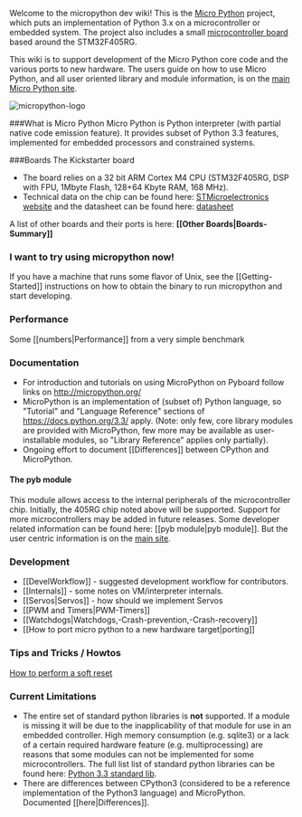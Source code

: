 Welcome to the micropython dev wiki!
This is the [Micro Python](http://micropython.org/) project, which puts an implementation of Python 3.x on a microcontroller or embedded system. The project also includes a small [microcontroller board](https://github.com/micropython/pyboard) based around the STM32F405RG.

This wiki is to support development of the Micro Python core code and the various ports to new hardware.
The users guide on how to use Micro Python, and all user oriented library and module information, is on the [main Micro Python site](http://micropython.org/).

![micropython-logo](https://avatars1.githubusercontent.com/u/6298560?s=140 '"micro" the project mascot')

###What is Micro Python
Micro Python is Python interpreter (with partial native code emission feature). It provides subset of Python 3.3 features, implemented for embedded processors and constrained systems.

###Boards
The Kickstarter board
* The board relies on a 32 bit ARM Cortex M4 CPU (STM32F405RG, DSP with FPU, 1Mbyte Flash, 128+64 Kbyte RAM, 168 MHz).
* Technical data on the chip can be found here: [STMicroelectronics website](http://www.st.com/web/catalog/mmc/FM141/SC1169/SS1577/LN1035/PF252144) and the datasheet can be found here: [datasheet](http://www.st.com/st-web-ui/static/active/en/resource/technical/document/datasheet/DM00037051.pdf)

A list of other boards and their ports is here: **[[Other Boards|Boards-Summary]]**

### I want to try using micropython now!
If you have a machine that runs some flavor of Unix, see the [[Getting-Started]] instructions on how to obtain the binary to run micropython and start developing.

### Performance
Some [[numbers|Performance]] from a very simple benchmark

### Documentation

* For introduction and tutorials on using MicroPython on Pyboard follow links on http://micropython.org/
* MicroPython is an implementation of (subset of) Python language, so "Tutorial" and "Language Reference" sections of https://docs.python.org/3.3/ apply. (Note: only few, core library modules are provided with MicroPython, few more may be available as user-installable modules, so "Library Reference" applies only partially).
* Ongoing effort to document [[Differences]] between CPython and MicroPython.

#### The pyb module
This module allows access to the internal peripherals of the microcontroller chip. Initially, the 405RG chip noted above will be supported. Support for more microcontrollers may be added in future releases.
Some developer related information can be found here: [[pyb module|pyb module]]. But the user centric information is on the [main site](http://micropython.org/).

### Development
* [[DevelWorkflow]] - suggested development workflow for contributors.
* [[Internals]] - some notes on VM/interpreter internals.
* [[Servos|Servos]] - how should we implement Servos
* [[PWM and Timers|PWM-Timers]]
* [[Watchdogs|Watchdogs,-Crash-prevention,-Crash-recovery]]
* [[How to port micro python to a new hardware target|porting]]

### Tips and Tricks / Howtos
[How to perform a soft reset](https://github.com/micropython/micropython/wiki/Soft-reset)

### Current Limitations
* The entire set of standard python libraries is **not** supported. If a module is missing it will be due to the inapplicability of that module for use in an embedded controller. High memory consumption (e.g. sqlite3) or a lack of a certain required hardware feature (e.g. multiprocessing) are reasons that some modules can not be implemented for some microcontrollers. 
The full list list of standard python libraries can be found here: [Python 3.3 standard lib](http://docs.python.org/3/library/).
* There are differences between CPython3 (considered to be a reference implementation of the Python3 language) and MicroPython. Documented [[here|Differences]].
